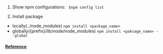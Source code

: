 1. Show npm configurations:
``` $npm config list```

2. Install package 
 * locally(../node_modules) ```npm install <package_name>```
 * globally({prefix}/lib/node/node_modules) ```npm install <pakcage_name> --global```

#### [Reference](https://www.sitepoint.com/beginners-guide-node-package-manager/)
